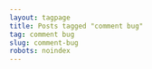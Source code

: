 ```yaml
---
layout: tagpage
title: Posts tagged "comment bug"
tag: comment bug
slug: comment-bug
robots: noindex
---
```

